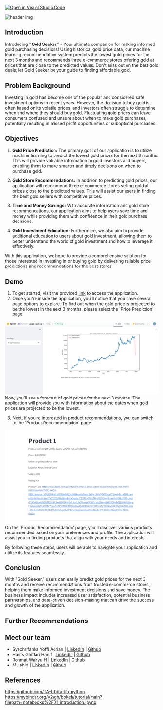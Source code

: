 [![Open in Visual Studio Code](https://classroom.github.com/assets/open-in-vscode-718a45dd9cf7e7f842a935f5ebbe5719a5e09af4491e668f4dbf3b35d5cca122.svg)](https://classroom.github.com/online_ide?assignment_repo_id=12319385&assignment_repo_type=AssignmentRepo)


![header img](/images/Gold%20Seeker.png)
## Introduction
Introducing **"Gold Seeker"** - Your ultimate companion for making informed gold purchasing decisions! Using historical gold price data, our machine learning recommendation system predicts the lowest gold prices for the next 3 months and recommends three e-commerce stores offering gold at prices that are close to the predicted values. Don't miss out on the best gold deals; let Gold Seeker be your guide to finding affordable gold.

## Problem Background
Investing in gold has become one of the popular and considered safe investment options in recent years. However, the decision to buy gold is often based on its volatile prices, and investors often struggle to determine when and where they should buy gold. Fluctuating gold prices can leave consumers confused and unsure about when to make gold purchases, potentially resulting in missed profit opportunities or suboptimal purchases.
## Objectives
1. **Gold Price Prediction:** The primary goal of our application is to utilize machine learning to predict the lowest gold prices for the next 3 months. This will provide valuable information to gold investors and buyers, enabling them to make smarter and timely decisions on when to purchase gold.

2. **Gold Store Recommendations:** In addition to predicting gold prices, our application will recommend three e-commerce stores selling gold at prices close to the predicted values. This will assist our users in finding the best gold sellers with competitive prices.

3. **Time and Money Savings:** With accurate information and gold store recommendations, our application aims to help users save time and money while providing them with confidence in their gold purchase decisions.

4. **Gold Investment Education:** Furthermore, we also aim to provide additional education to users about gold investment, allowing them to better understand the world of gold investment and how to leverage it effectively.

With this application, we hope to provide a comprehensive solution for those interested in investing in or buying gold by delivering reliable price predictions and recommendations for the best stores.

## Demo
1. To get started, visit the provided [link](https://huggingface.co/spaces/HaritsGH/gold-seeker) to access the application.
2. Once you're inside the application, you'll notice that you have several page options to explore. To find out when the gold price is projected to be the lowest in the next 3 months, please select the 'Price Prediction' page.

![price prediction img](/images/price-prediction-page.png)
Now, you'll see a forecast of gold prices for the next 3 months. The application will provide you with information about the dates when gold prices are projected to be the lowest.

3. Next, if you're interested in product recommendations, you can switch to the 'Product Recommendation' page.

![product recommendation](/images/product-recommendation.png)
On the 'Product Recommendation' page, you'll discover various products recommended based on your preferences and profile. The application will assist you in finding products that align with your needs and interests.

By following these steps, users will be able to navigate your application and utilize its features seamlessly.

## Conclusion
With "Gold Seeker," users can easily predict gold prices for the next 3 months and receive recommendations from trusted e-commerce stores, helping them make informed investment decisions and save money. The business impact includes increased user satisfaction, potential business partnerships, and data-driven decision-making that can drive the success and growth of the application.

## Further Recommendations
## Meet our team
* Syechrifanka Yoffi Adrian | [LinkedIn](https://www.linkedin.com/in/yoffieraka/) | [Github](https://github.com/yoffieraka) 
* Harits Ghiffari Hanif | [LinkedIn](https://www.linkedin.com/in/harits-ghiffari-hanif-44538020a/) | [Github](https://github.com/HaritsGH)
* Rohmat Wahyu H | [LinkedIn](https://www.linkedin.com/in/rohmat-wahyu-7016a8291/) | [Github](https://github.com/BukanBocilBiasa)
* Mujahid | [LinkedIn](https://www.linkedin.com/in/mujahid-mujahid-10b1641b1/) | [Github](https://github.com/mujahxd)

## References
https://github.com/TA-Lib/ta-lib-python <br>
https://mybinder.org/v2/gh/bokeh/tutorial/main?filepath=notebooks%2F01_introduction.ipynb